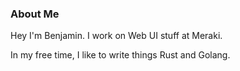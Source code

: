 ### About Me

Hey I'm Benjamin. I work on Web UI stuff at Meraki.

In my free time, I like to write things Rust and Golang.

